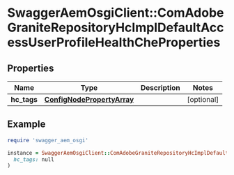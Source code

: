 # SwaggerAemOsgiClient::ComAdobeGraniteRepositoryHcImplDefaultAccessUserProfileHealthCheProperties

## Properties

| Name | Type | Description | Notes |
| ---- | ---- | ----------- | ----- |
| **hc_tags** | [**ConfigNodePropertyArray**](ConfigNodePropertyArray.md) |  | [optional] |

## Example

```ruby
require 'swagger_aem_osgi'

instance = SwaggerAemOsgiClient::ComAdobeGraniteRepositoryHcImplDefaultAccessUserProfileHealthCheProperties.new(
  hc_tags: null
)
```

